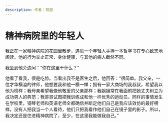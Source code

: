 ```yaml
---
description: 作者：班超
---
```


# 精神病院里的年轻人

&#x20;       我正在一家精神病院的花园里散步，遇见一个年轻人手捧一本哲学书在专心致志地阅读。他的行为举止正常、身体健康，与其他的病人截然不同。

&#x20;       我坐到他旁边问：“你在这里干什么？”

&#x20;       他看了看我，很是吃惊。当看出我不是医生之后，他回答：“很简单。我父亲，一位才华横溢的律师，他想要我和他一模一样；拥有一家大商场的我叔叔，希望我以他为榜样；我母亲希望我像他敬爱的父亲那样；我姐姐常在我面前把她丈夫树立为成功男人的典范；我哥哥试图把我训练成和他一样优秀的运动员。同样的事情发生在学校里，钢琴老师和英语老师全都确信并断定他们自己是我应该效仿的最好榜样。没有人把我当一个人看待，他们只把我看作他们自己在镜子里的影子。所以，我决定还是住进精神病院了，至少，在这里我能做我自己。”
